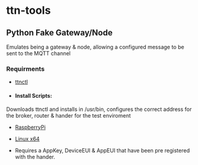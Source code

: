 # ttn-tools
## Python Fake Gateway/Node
Emulates being a gateway & node, allowing a configured message to be sent to the MQTT channel

### Requirments
* [ttnctl](https://www.thethingsnetwork.org/wiki/Backend/ttnctl/QuickStart)    
 * #### Install Scripts:
  Downloads ttnctl and installs in /usr/bin, configures the correct address for the broker, router & hander for the test enviroment
   * [RaspberryPi](../ttnctl-pi-setup.sh)
   * [Linux x64](../ttnctl-linux-setup.sh)

* Requires a AppKey, DeviceEUI & AppEUI that have been pre registered with the hander.
